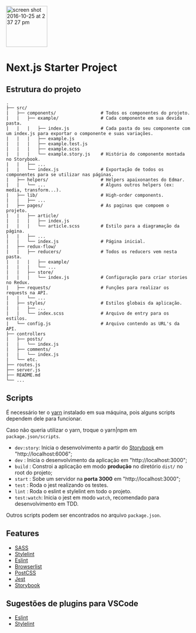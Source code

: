 <p>
  <img width="112" alt="screen shot 2016-10-25 at 2 37 27 pm" src="https://cloud.githubusercontent.com/assets/13041/19686250/971bf7f8-9ac0-11e6-975c-188defd82df1.png">
</p>

# Next.js Starter Project

## Estrutura do projeto
```
.
├── src/
|   ├── components/                 # Todos os componentes do projeto.
|   |   ├── example/                # Cada componente em sua devida pasta.
|   |   |   ├── index.js            # Cada pasta do seu componente com um index.js para exportar o componente e suas variações.
|   |   |   ├── example.js
|   |   |   ├── example.test.js
|   |   |   ├── example.scss
|   |   |   └── example.story.js    # História do componente montada no Storybook.
|   |   ├── ...
|   |   └── index.js                # Exportação de todos os componentes para se utilizar nas páginas.
|   ├── helpers/                    # Helpers apaixonantes do Edmar.
|   |   └── ...                     # Alguns outros helpers (ex: media, transform...).
|   ├── lib/                        # High-order components.
|   |   ├── ...
|   ├── pages/                      # As paginas que compoem o projeto.
|   |   ├── article/
|   |   |   ├── index.js
|   |   |   └── article.scss        # Estilo para a diagramação da página.
|   |   ├── ...
|   |   └── index.js                # Página inicial.
|   ├── redux-flow/
|   |   ├── reducers/               # Todos os reducers vem nesta pasta.
|   |   |   ├── example/
|   |   |   └── ...
|   |   ├── store/
|   |   |   └── index.js            # Configuração para criar stories no Redux.
|   ├── requests/                   # Funções para realizar os requests na API.
|   |   └── ...
|   ├── styles/                     # Estilos globais da aplicação.
|   |   ├── ...
|   |   └── index.scss              # Arquivo de entry para os estilos.
|   └── config.js                   # Arquivo contendo as URL's da API.
├── controllers
|   ├── posts/
|   |   └── index.js  
|   ├── comments/
|   |   └── index.js  
|   └── etc.
├── routes.js
├── server.js
├── README.md
└── ...
```

## Scripts

É necessário ter o [yarn](https://yarnpkg.com/pt-BR/) instalado em sua máquina, pois alguns scripts dependem dele para funcionar.

Caso não queria utilizar o yarn, troque o yarn|npm em `package.json/scripts`.

- `dev:story`: Inicia o desenvolvimento a partir do [Storybook](https://storybook.js.org/) em "http://localhost:6006";
- `dev` : Inicia o desenvolvimento da aplicação em "http://localhost:3000";
- `build` : Constroi a aplicação em modo **produção** no diretório `dist/` no root do projeto;
- `start` : Sobe um servidor na **porta 3000** em "http://localhost:3000";
- `test` : Roda o jest realizando os testes.
- `lint` : Roda o eslint e stylelint em todo o projeto.
- `test:watch`: Inicia o jest em modo `watch`, recomendado para desenvolvimento em TDD.

Outros scripts podem ser encontrados no arquivo `package.json`.

## Features
- [SASS](https://sass-lang.com/)
- [Stylelint](https://stylelint.io/)
- [Eslint](https://eslint.org/)
- [Browserlist](https://github.com/browserslist/browserslist)
- [PostCSS](https://postcss.org/)
- [Jest](https://jestjs.io/)
- [Storybook](https://storybook.js.org/)

## Sugestões de plugins para VSCode
- [Eslint](https://marketplace.visualstudio.com/items?itemName=dbaeumer.vscode-eslint)
- [Stylelint](https://marketplace.visualstudio.com/items?itemName=shinnn.stylelint)
